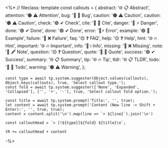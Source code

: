 <%*
	// fileclass: template
	const callouts = {
	abstract: '🌐 📋 Abstract',
	attention: '🟠 ⚠ Attention',
	bug: '🔴 🐞 Bug',
	caution: '🟠 ⚠ Caution',
	caution: '🟠 ⚠️ Caution',
	check: '🟢 ✔ Check',
	cite: '🔘 💬 Cite',
	danger: '🔴 ⚡ Danger',
	done: '🟢 ✔ Done',
	done: '🟢 ✔ Done',
	error: '🔴⚡ Error',
	example: '🟣 📄 Example',
	failure: '🔴 ❌ Failure',
	faq: '🟡 ❓ FAQ',
	help: '🟡 ❓ Help',
	hint: '🌐 🔥 Hint',
	important: '🌐 🔥 Important',
	info: '🔵 ℹ Info',
	missing: '🔴 ❌ Missing',
	note: '🔵 🖋️ Note',
	question: '🟡 ❓ Question',
	quote: '🔘 💬 Quote',
	success: '🟢 ✔ Success',
	summary: '🌐 📋 Summary',
	tip: '🌐 🔥 Tip',
	tldr: '🌐 📋 TLDR',
	todo: '🔵 🔳 Todo',
	warning: '🟠 ⚠ Warning',
	};
	
	const type = await tp.system.suggester(Object.values(callouts), Object.keys(callouts), true, 'Select callout type.');
	const fold = await tp.system.suggester(['None', 'Expanded', 'Collapsed'], ['', '+', '-'], true, 'Select callout fold option.');
	
	const title = await tp.system.prompt('Title:', '', true);
	let content = await tp.system.prompt('Content (New line -> Shift + Enter):', '', true, true);
	content = content.split('\n').map(line => `> ${line}`).join('\n')
	
	const calloutHead = `> [!${type}]${fold} ${title}\n`;
	
	tR += calloutHead + content
-%>
